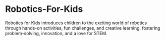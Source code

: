 # Robotics-For-Kids
Robotics for Kids introduces children to the exciting world of robotics through hands-on activities, fun challenges, and creative learning, fostering problem-solving, innovation, and a love for STEM.
